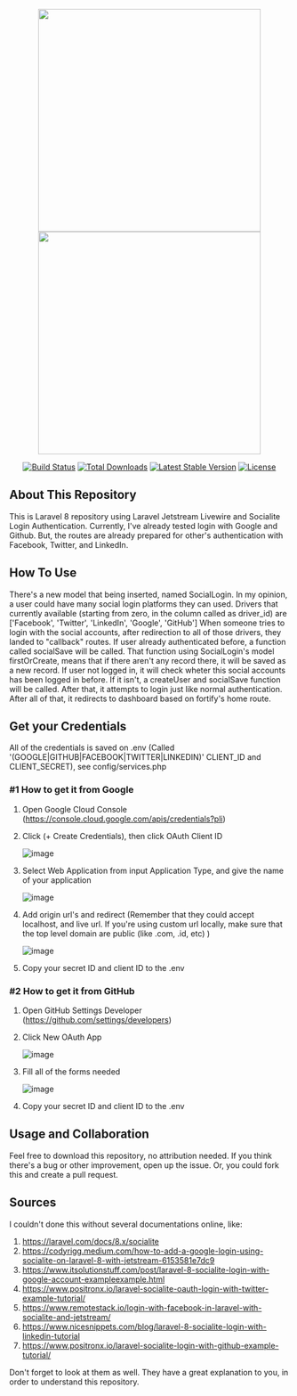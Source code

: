 <p align="center">
    <a href="https://laravel.com" target="_blank">
        <img src="https://raw.githubusercontent.com/laravel/art/master/logo-lockup/5%20SVG/2%20CMYK/1%20Full%20Color/laravel-logolockup-cmyk-red.svg" width="400">
    </a>
    <a href="https://github.com/laravel/socialite" target="_blank">
        <img src="https://user-images.githubusercontent.com/42894387/129441816-65db9f50-39af-417c-b9fc-ae6dcd227db5.png" width="400">
    </a>
</p>

<p align="center">
<a href="https://travis-ci.org/laravel/framework"><img src="https://travis-ci.org/laravel/framework.svg" alt="Build Status"></a>
<a href="https://packagist.org/packages/laravel/framework"><img src="https://img.shields.io/packagist/dt/laravel/framework" alt="Total Downloads"></a>
<a href="https://packagist.org/packages/laravel/framework"><img src="https://img.shields.io/packagist/v/laravel/framework" alt="Latest Stable Version"></a>
<a href="https://packagist.org/packages/laravel/framework"><img src="https://img.shields.io/packagist/l/laravel/framework" alt="License"></a>
</p>

## About This Repository

This is Laravel 8 repository using Laravel Jetstream Livewire and Socialite Login Authentication. Currently, I've already tested login with Google and Github. But, the routes are already prepared for other's authentication with Facebook, Twitter, and LinkedIn.

## How To Use
There's a new model that being inserted, named SocialLogin. In my opinion, a user could have many social login platforms they can used. Drivers that currently available (starting from zero, in the column called as driver_id) are ['Facebook', 'Twitter', 'LinkedIn', 'Google', 'GitHub']
When someone tries to login with the social accounts, after redirection to all of those drivers, they landed to "callback" routes.
If user already authenticated before, a function called socialSave will be called. That function using SocialLogin's model firstOrCreate, means that if there aren't any record there, it will be saved as a new record.
If user not logged in, it will check wheter this social accounts has been logged in before. If it isn't, a createUser and socialSave function will be called. After that, it attempts to login just like normal authentication.
After all of that, it redirects to dashboard based on fortify's home route.

## Get your Credentials
All of the credentials is saved on .env (Called '(GOOGLE|GITHUB|FACEBOOK|TWITTER|LINKEDIN)' CLIENT_ID and CLIENT_SECRET), see config/services.php

### #1 How to get it from Google
1. Open Google Cloud Console (https://console.cloud.google.com/apis/credentials?pli)
2. Click (+ Create Credentials), then click OAuth Client ID
   
   ![image](https://user-images.githubusercontent.com/42894387/129442512-ba29c75f-e981-462a-9ad7-36718c1ead0e.png)

3. Select Web Application from input Application Type, and give the name of your application

    ![image](https://user-images.githubusercontent.com/42894387/129442556-e3cc04b2-6b44-476c-a3e5-e882cca0cbc7.png)

4. Add origin url's and redirect (Remember that they could accept localhost, and live url. If you're using custom url locally, make sure that the top level domain are public (like .com, .id, etc) )

    ![image](https://user-images.githubusercontent.com/42894387/129442613-b97fa762-d1e1-49fc-99ef-7468318a279b.png)

5. Copy your secret ID and client ID to the .env

### #2 How to get it from GitHub
1. Open GitHub Settings Developer (https://github.com/settings/developers)
2. Click New OAuth App
    
    ![image](https://user-images.githubusercontent.com/42894387/129442727-480e2d02-862f-407c-9545-8c2263242853.png)
    
3. Fill all of the forms needed

    ![image](https://user-images.githubusercontent.com/42894387/129442755-f6a0d235-4cca-464f-9a29-8aeaf0cbcea9.png)

4. Copy your secret ID and client ID to the .env

## Usage and Collaboration
Feel free to download this repository, no attribution needed.
If you think there's a bug or other improvement, open up the issue. Or, you could fork this and create a pull request.

## Sources
I couldn't done this without several documentations online, like:
1. https://laravel.com/docs/8.x/socialite
2. https://codyrigg.medium.com/how-to-add-a-google-login-using-socialite-on-laravel-8-with-jetstream-6153581e7dc9
3. https://www.itsolutionstuff.com/post/laravel-8-socialite-login-with-google-account-exampleexample.html
4. https://www.positronx.io/laravel-socialite-oauth-login-with-twitter-example-tutorial/
5. https://www.remotestack.io/login-with-facebook-in-laravel-with-socialite-and-jetstream/
6. https://www.nicesnippets.com/blog/laravel-8-socialite-login-with-linkedin-tutorial
7. https://www.positronx.io/laravel-socialite-login-with-github-example-tutorial/

Don't forget to look at them as well. They have a great explanation to you, in order to understand this repository.
